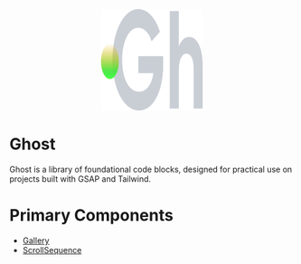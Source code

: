<p align="center">
  <img width="180" height="180" src="https://github.com/terrainagency/ghost/blob/main/assets/logo.svg" alt="Ghost: Agnostic GSAP and Tailwind Framework">
</p>

# Ghost
Ghost is a library of foundational code blocks, designed for practical use on projects built with GSAP and Tailwind.

# Primary Components

* [Gallery](https://github.com/terrainagency/Gallery.js)
* [ScrollSequence](https://github.com/terrainagency/ScrollSequence.js)